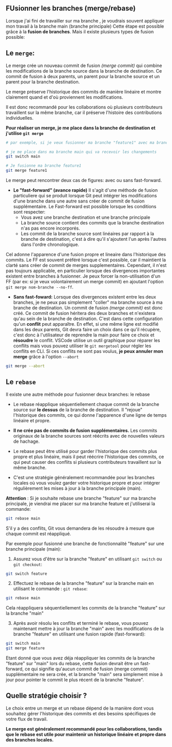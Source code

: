 ## FUsionner les branches (merge/rebase)

Lorsque j'ai fini de travailler sur ma branche , je voudrais souvent appliquer mon travail à la branche main (branche principale) 
Cette étape est possible grâce à la **fusion de branches**. Mais il existe plusieurs types de fusion possible:

## Le `merge`:

Le merge crée un nouveau commit de fusion *(merge commit)* qui combine les modifications de la branche source dans la branche de destination. Ce commit de fusion à deux parents, un parent pour la branche source et un parent pour la branche destination.

Le merge préserve l'historique des commits de manière linéaire et montre clairement quand et d'où proviennent les modifications.

Il est donc recommandé pour les collaborations où plusieurs contributeurs travaillent sur la même branche, car il préserve l'histoire des contributions individuelles.

**Pour réaliser un merge, je me place dans la branche de destination et j'utilise `git merge`**

```bash 
# par exemple, si je veux fusionner ma branche "feature1" avec ma branche "main"

# je me place dans ma branche main qui va recevoir les changements 
git switch main 

# Je fusionne ma branche feature1
git merge feature1
```

Le merge peut rencontrer deux cas de figures: avec ou sans fast-forward.

- **Le "fast-forward" (avance rapide)**
Il s'agit d'une méthode de fusion particuliere qui se produit lorsque Git peut intégrer les modifications d'une branche dans une autre sans créer de commit de fusion supplémentaire. Le Fast-forward est possible lorsque les conditions sont respecter: 
    - Vous avez une branche destination et une branche principale
    - La branche source contient des commits que la branche destination n'as pas encore incorporés.
    - Les commit de la branche source sont linéaires par rapport à la branche de destination, c'est à dire qu'il s'ajoutent l'un après l'autres dans l'ordre chronologique.

Cel adonne l'apparence d'une fusion propre et lineaire dans l'historique des commits. Le FF est souvent préféré lorsque c'est possible, car il maintient la clarté sans créer de commit de merges supplementaires. Cependant, il n'est pas toujours applicable, en particulier lorsque des divergences importantes existent entre branches à fusionner. Je peux forcer la non-utilisation d'un FF (par ex: si je veux volontairement un merge commit) en ajoutant l'option `git merge nom-branche --no-ff`.

- **Sans fast-foward:**
Lorsque des divergences existent entre les deux branches, je ne peux pas simplement "coller" ma  branche source à ma branche de destination. Un commit de fusion *(merge commit)* est donc créé. Ce commit de fusion héritera des deux branches et n'existera qu'au sein de la branche de destination.
C'est dans cette configuration qu'un **conflit** peut apparaître.
En effet, si une même ligne est modifié dans les deux parents, Git devra faire un choix dans ce qu'il récupère, c'est donc à l'utilisateur de reprendre la main pour faire ce choix et **résoudre** le conflit. 
VSCode utilise un outil graphique pour réparer les conflits mais vous pouvez utiliser le `git mergetool` pour régler les conflits en CLI.
Si ces conflits ne sont pas voulus, **je peux annuler mon merge** grâce à l'option `--abort`
```bash
git merge --abort
```

## Le `rebase`

Il existe une autre méthode pour fusionner deux branches: le rebase

- Le rebase réapplique séquentiellement chaque commit de la branche source sur **le dessus** de la branche de destination. Il "rejoue" l'historique des commits, ce qui donne l'apparence d'une ligne de temps linéaire et propre.

- **Il ne crée pas de commits de fusion supplémentaires.** Les commits originaux de la branche sources sont réécrits avec de nouvelles valeurs de hachage.

- Le rebase peut être utilisé pour garder l'historique des commits plus propre et plus linéaire, mais il peut réécrire l'historique des commits, ce qui peut causer des conflits si plusieurs contributeurs travaillent sur la même branche.

- C'est une stratégie généralement recommandée pour les branches locales où vous voulez garder votre historique propre et pour intégrer régulièrement les mises à jour à la branche principale (main).

**Attention** : Si je souhaite rebase une branche "feature" sur ma branche principale, je viendrai me placer sur ma branche feature et j'utiliserai la commande:
```bash 
git rebase main
```
S'il y a des conflits, Git vous demandera de les résoudre à mesure que chaque commit est réappliqué.

Par exemple pour fusionné une branche de fonctionnalité "feature" sur une branche principale (main):

1. Assurez vous d'être sur la branche "feature" en utilisant `git switch` ou `git checkout`:

```bash 
git switch feature
```

2. Effectuez le rebase de la branche "feature" sur la branche main en utilisant le commande : `git rebase`: 

```bash 
git rebase main 
```
Cela réappliquera séquentiellement les commits de la branche "feature" sur la branche "main"

3. Après avoir résolu les conflits et terminé le rebase, vous pouvez maintenant mettre à jour la branche "main" avec les modifications de la branche "feature" en utilisant une fusion rapide (fast-forward):
```bash
git switch main 
git merge feature
```

Etant donné que vous avez déja réappliquer les commits de la branche "feature" sur "main" lors du rebase, cette fusion devrait être un fast-forward, ce qui signifie qu'aucun commit de fusion (merge commit) supplémentaire ne sera crée, et la branche "main" sera simplement mise à jour pour pointer le commit le plus récent de la branche "feature".


## Quelle stratégie choisir ? 

Le choix entre un merge et un rebase dépend de la manière dont vous souhaitez gérer l'historique des commits et des besoins spécifiques de votre flux de travail. 

**Le merge est généralement recommandé pour les collaborations, tandis que le rebase est utile pour maintenir un historique linéaire et propre dans des branches locales.**

